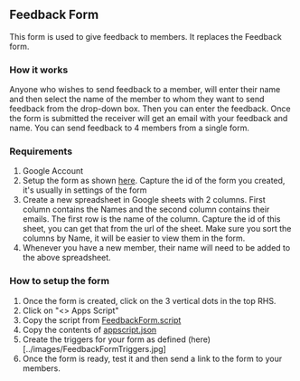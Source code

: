 ## Feedback Form
This form is used to give feedback to members. It replaces the Feedback form. 

### How it works
Anyone who wishes to send feedback to a member, will enter their name and then select the name of the member to whom they want to send feedback from the drop-down box.
Then you can enter the feedback. Once the form is submitted the receiver will get an email with your feedback and name.
You can send feedback to 4 members from a single form.

### Requirements
1. Google Account
2. Setup the form as shown [here](https://forms.gle/vf9hg2HL7DEMLV7i6). Capture the id of the form you created, it's usually in settings of the form
3. Create a new spreadsheet in Google sheets with 2 columns. First column contains the Names and the second column contains their emails. The first row is the name of the column. Capture the id of this sheet, you can get that from the url of the sheet. Make sure you sort the columns by Name, it will be easier to view them in the form.
4. Whenever you have a new member, their name will need to be added to the above spreadsheet.


### How to setup the form
1. Once the form is created, click on the 3 vertical dots in the top RHS. 
2. Click on "<> Apps Script"
3. Copy the script from [FeedbackForm.script](./FeedbackForm.script)
4. Copy the contents of [appscript.json](../appscript.json)
5. Create the triggers for your form as defined (here)[../images/FeedbackFormTriggers.jpg]
6. Once the form is ready, test it and then send a link to the form to your members.
 